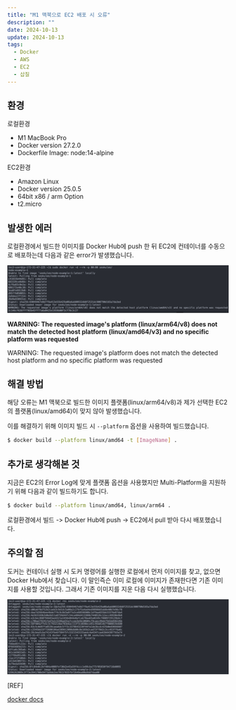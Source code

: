 ```yaml
---
title: "M1 맥북으로 EC2 배포 시 오류"
description: ""
date: 2024-10-13
update: 2024-10-13
tags:
  - Docker
  - AWS
  - EC2
  - 삽질
---
```


## 환경

로컬환경
- M1 MacBook Pro
- Docker version 27.2.0
- Dockerfile Image: node:14-alpine

EC2환경
- Amazon Linux
- Docker version  25.0.5
- 64bit x86 / arm Option
- t2.micro

## 발생한 에러

로컬환경에서 빌드한 이미지를 Docker Hub에 push 한 뒤 EC2에 컨테이너를 수동으로 배포하는데 다음과 같은 error가 발생했습니다.

![Error Log](ERROR_LOG.png)

**WARNING: The requested image's platform (linux/arm64/v8) does not match the detected host platform (linux/amd64/v3) and no specific platform was requested**

WARNING: The requested image's platform does not match the detected host platform and no specific platform was requested

## 해결 방법

해당 오류는 M1 맥북으로 빌드한 이미지 플랫폼(linux/arm64/v8)과 제가 선택한 EC2의 플랫폼(linux/amd64)이 맞지 않아 발생했습니다.

이를 해결하기 위해 이미지 빌드 시 `--platform` 옵션을 사용하여 빌드했습니다.

```bash
$ docker build --platform linux/amd64 -t [ImageName] .
```

## 추가로 생각해본 것

지금은 EC2의 Error Log에 맞게 플랫폼 옵션을 사용했지만 Multi-Platform을 지원하기 위해 다음과 같이 빌드하기도 합니다.

```bash
$ docker build --platform linux/amd64, linux/arm64 .
```

로컬환경에서 빌드 -> Docker Hub에 push -> EC2에서 pull 받아 다시 배포했습니다.

## 주의할 점

도커는 컨테이너 실행 시 도커 명령어를 실행한 로컬에서 먼저 이미지를 찾고, 없으면 Docker Hub에서 찾습니다. 이 말인즉슨 이미 로컬에 이미지가 존재한다면 기존 이미지를 사용할 것입니다.
그래서 기존 이미지를 지운 다음 다시 실행했습니다.

![](IMAGE_2.png)

[REF]

[docker docs](https://docs.docker.com/build/building/multi-platform/)
